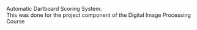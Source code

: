 Automatic Dartboard Scoring System. <br />
This was done for the project component of the Digital Image Processing Course
